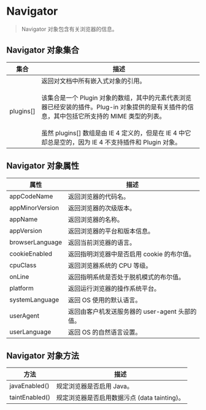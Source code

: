 # Navigator

> Navigator 对象包含有关浏览器的信息。

## Navigator 对象集合

| 集合      | 描述                                                                                                                                                                                                                                                                                                    |
| --------- | ------------------------------------------------------------------------------------------------------------------------------------------------------------------------------------------------------------------------------------------------------------------------------------------------------- |
| plugins[] | 返回对文档中所有嵌入式对象的引用。<br/><br/>该集合是一个 Plugin 对象的数组，其中的元素代表浏览器已经安装的插件。Plug-in 对象提供的是有关插件的信息，其中包括它所支持的 MIME 类型的列表。<br/><br/>虽然 plugins[] 数组是由 IE 4 定义的，但是在 IE 4 中它却总是空的，因为 IE 4 不支持插件和 Plugin 对象。 |

## Navigator 对象属性

| 属性            | 描述                                           |
| --------------- | ---------------------------------------------- |
| appCodeName     | 返回浏览器的代码名。                           |
| appMinorVersion | 返回浏览器的次级版本。                         |
| appName         | 返回浏览器的名称。                             |
| appVersion      | 返回浏览器的平台和版本信息。                   |
| browserLanguage | 返回当前浏览器的语言。                         |
| cookieEnabled   | 返回指明浏览器中是否启用 cookie 的布尔值。     |
| cpuClass        | 返回浏览器系统的 CPU 等级。                    |
| onLine          | 返回指明系统是否处于脱机模式的布尔值。         |
| platform        | 返回运行浏览器的操作系统平台。                 |
| systemLanguage  | 返回 OS 使用的默认语言。                       |
| userAgent       | 返回由客户机发送服务器的 user-agent 头部的值。 |
| userLanguage    | 返回 OS 的自然语言设置。                       |

## Navigator 对象方法

| 方法           | 描述                                         |
| -------------- | -------------------------------------------- |
| javaEnabled()  | 规定浏览器是否启用 Java。                    |
| taintEnabled() | 规定浏览器是否启用数据污点 (data tainting)。 |
